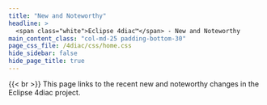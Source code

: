 ```yaml
---
title: "New and Noteworthy"
headline: > 
  <span class="white">Eclipse 4diac™</span> - New and Noteworthy
main_content_class: "col-md-25 padding-bottom-30"
page_css_file: /4diac/css/home.css
hide_sidebar: false
hide_page_title: true
---
```


{{< br >}}
This page links to the recent new and noteworthy changes in the Eclipse 4diac project. 

